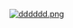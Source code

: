 [![dddddd.png](https://s10.postimg.org/5dwkhw3qh/dddddd.png)](https://magik3a.github.io/DesignAndPrint/)
